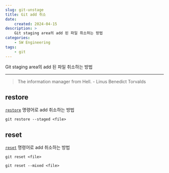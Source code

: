 ```yaml
---
slug: git-unstage
title: Git add 취소
date:
    created: 2024-04-15
description: >
    Git staging area의 add 된 파일 취소하는 방법
categories:
    - SW Engineering
tags:
    - git
---
```


Git staging area의 add 된 파일 취소하는 방법  

<!-- more -->

---

> The information manager from Hell. - Linus Benedict Torvalds

## restore

[`restore`](./2022-01-17-git_tips.md/#restore) 명령어로 add 취소하는 방법  

```shell
git restore --staged <file>
```

## reset

[`reset`](./2022-01-17-git_tips.md/#reset) 명령어로 add 취소하는 방법  

```shell
git reset <file>
```

```shell
git reset --mixed <file>
```

